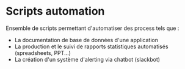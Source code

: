 # Scripts automation

Ensemble de scripts permettant d'automatiser des process tels que :
- La documentation de base de données d'une application
- La production et le suivi de rapports statistiques automatisés (spreadsheets, PPT...)
- La création d'un système d'alerting via chatbot (slackbot)
